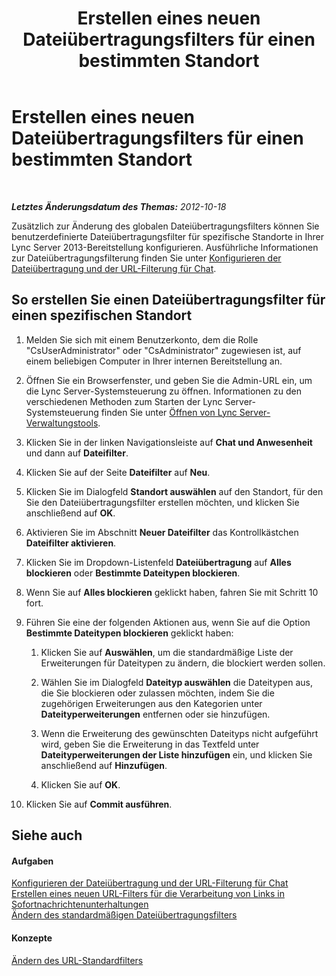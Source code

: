 ﻿---
title: Erstellen eines neuen Dateiübertragungsfilters für einen bestimmten Standort
TOCTitle: Erstellen eines neuen Dateiübertragungsfilters für einen bestimmten Standort
ms:assetid: d0006487-5217-491c-b730-e6c551cd9825
ms:mtpsurl: https://technet.microsoft.com/de-de/library/Gg182589(v=OCS.15)
ms:contentKeyID: 49295468
ms.date: 05/19/2016
mtps_version: v=OCS.15
ms.translationtype: HT
---

# Erstellen eines neuen Dateiübertragungsfilters für einen bestimmten Standort

 

_**Letztes Änderungsdatum des Themas:** 2012-10-18_

Zusätzlich zur Änderung des globalen Dateiübertragungsfilters können Sie benutzerdefinierte Dateiübertragungsfilter für spezifische Standorte in Ihrer Lync Server 2013-Bereitstellung konfigurieren. Ausführliche Informationen zur Dateiübertragungsfilterung finden Sie unter [Konfigurieren der Dateiübertragung und der URL-Filterung für Chat](lync-server-2013-configuring-file-transfer-and-url-filtering-for-instant-messaging-im.md).

## So erstellen Sie einen Dateiübertragungsfilter für einen spezifischen Standort

1.  Melden Sie sich mit einem Benutzerkonto, dem die Rolle "CsUserAdministrator" oder "CsAdministrator" zugewiesen ist, auf einem beliebigen Computer in Ihrer internen Bereitstellung an.

2.  Öffnen Sie ein Browserfenster, und geben Sie die Admin-URL ein, um die Lync Server-Systemsteuerung zu öffnen. Informationen zu den verschiedenen Methoden zum Starten der Lync Server-Systemsteuerung finden Sie unter [Öffnen von Lync Server-Verwaltungstools](lync-server-2013-open-lync-server-administrative-tools.md).

3.  Klicken Sie in der linken Navigationsleiste auf **Chat und Anwesenheit** und dann auf **Dateifilter**.

4.  Klicken Sie auf der Seite **Dateifilter** auf **Neu**.

5.  Klicken Sie im Dialogfeld **Standort auswählen** auf den Standort, für den Sie den Dateiübertragungsfilter erstellen möchten, und klicken Sie anschließend auf **OK**.

6.  Aktivieren Sie im Abschnitt **Neuer Dateifilter** das Kontrollkästchen **Dateifilter aktivieren**.

7.  Klicken Sie im Dropdown-Listenfeld **Dateiübertragung** auf **Alles blockieren** oder **Bestimmte Dateitypen blockieren**.

8.  Wenn Sie auf **Alles blockieren** geklickt haben, fahren Sie mit Schritt 10 fort.

9.  Führen Sie eine der folgenden Aktionen aus, wenn Sie auf die Option **Bestimmte Dateitypen blockieren** geklickt haben:
    
    1.  Klicken Sie auf **Auswählen**, um die standardmäßige Liste der Erweiterungen für Dateitypen zu ändern, die blockiert werden sollen.
    
    2.  Wählen Sie im Dialogfeld **Dateityp auswählen** die Dateitypen aus, die Sie blockieren oder zulassen möchten, indem Sie die zugehörigen Erweiterungen aus den Kategorien unter **Dateityperweiterungen** entfernen oder sie hinzufügen.
    
    3.  Wenn die Erweiterung des gewünschten Dateityps nicht aufgeführt wird, geben Sie die Erweiterung in das Textfeld unter **Dateityperweiterungen der Liste hinzufügen** ein, und klicken Sie anschließend auf **Hinzufügen**.
    
    4.  Klicken Sie auf **OK**.

10. Klicken Sie auf **Commit ausführen**.

## Siehe auch

#### Aufgaben

[Konfigurieren der Dateiübertragung und der URL-Filterung für Chat](lync-server-2013-configuring-file-transfer-and-url-filtering-for-instant-messaging-im.md)  
[Erstellen eines neuen URL-Filters für die Verarbeitung von Links in Sofortnachrichtenunterhaltungen](lync-server-2013-create-a-new-url-filter-to-handle-hyperlinks-in-im-conversations.md)  
[Ändern des standardmäßigen Dateiübertragungsfilters](lync-server-2013-modify-the-default-file-transfer-filter.md)  

#### Konzepte

[Ändern des URL-Standardfilters](lync-server-2013-modify-the-default-url-filter.md)

